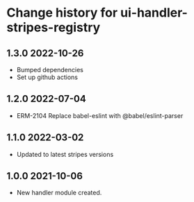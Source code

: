 # Change history for ui-handler-stripes-registry

## 1.3.0 2022-10-26
* Bumped dependencies
* Set up github actions

## 1.2.0 2022-07-04
* ERM-2104 Replace babel-eslint with @babel/eslint-parser

## 1.1.0 2022-03-02
* Updated to latest stripes versions
## 1.0.0 2021-10-06
 *  New handler module created.

